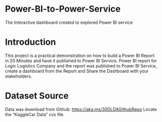 # Power-BI-to-Power-Service

The Interactive dashboard created to explored Power BI service

# Introduction
This project is a practical demonstration on how to build a Power BI Report in 20 Minutes and have it published to Power BI Service.
Power  BI report for Logic Logistics Company and the report was published to Power BI Service, create a dashboard from the Report and Share the Dashboard with your stakeholders.

# Dataset Source
Data was download from Github: https://aka.ms/30DLDAGithubRepo
Locate the “KaggleCar Data” cvs file. 
